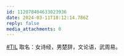 ```yaml
---
id: 112078404633023936
date: 2024-03-11T18:12:14.786Z
reply: false
media_attachments: 0
---
```


[#TIL](https://e5n.cc/tags/TIL) 取名：女诗经，男楚辞，文论语，武周易。

